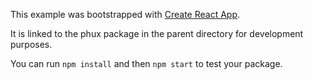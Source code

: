 This example was bootstrapped with [Create React App](https://github.com/facebook/create-react-app).

It is linked to the phux package in the parent directory for development purposes.

You can run `npm install` and then `npm start` to test your package.

